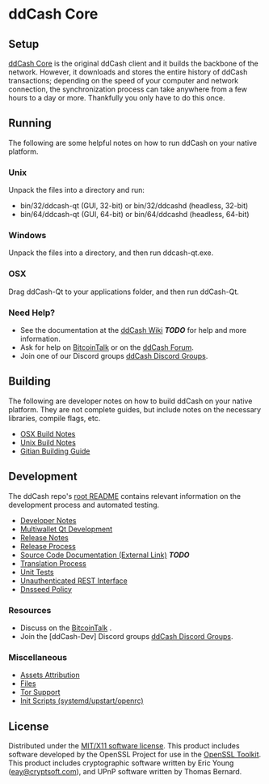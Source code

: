 ddCash Core
=====================

Setup
---------------------
[ddCash Core](http://ddCashcoin.com) is the original ddCash client and it builds the backbone of the network. However, it downloads and stores the entire history of ddCash transactions; depending on the speed of your computer and network connection, the synchronization process can take anywhere from a few hours to a day or more. Thankfully you only have to do this once.

Running
---------------------
The following are some helpful notes on how to run ddCash on your native platform.

### Unix

Unpack the files into a directory and run:

- bin/32/ddcash-qt (GUI, 32-bit) or bin/32/ddcashd (headless, 32-bit)
- bin/64/ddcash-qt (GUI, 64-bit) or bin/64/ddcashd (headless, 64-bit)

### Windows

Unpack the files into a directory, and then run ddcash-qt.exe.

### OSX

Drag ddCash-Qt to your applications folder, and then run ddCash-Qt.

### Need Help?

* See the documentation at the [ddCash Wiki](https://en.bitcoin.it/wiki/Main_Page) ***TODO***
for help and more information.
* Ask for help on [BitcoinTalk](https://bitcointalk.org/index.php) or on the [ddCash Forum](http://ddCashcoin.com/).
* Join one of our Discord groups [ddCash Discord Groups](https://discord.gg/YcnvMqt).

Building
---------------------
The following are developer notes on how to build ddCash on your native platform. They are not complete guides, but include notes on the necessary libraries, compile flags, etc.

- [OSX Build Notes](build-osx.md)
- [Unix Build Notes](build-unix.md)
- [Gitian Building Guide](gitian-building.md)

Development
---------------------
The ddCash repo's [root README](https://github.com/eastcoastcrypto/ddCash/blob/master/README.md) contains relevant information on the development process and automated testing.

- [Developer Notes](developer-notes.md)
- [Multiwallet Qt Development](multiwallet-qt.md)
- [Release Notes](release-notes.md)
- [Release Process](release-process.md)
- [Source Code Documentation (External Link)](https://dev.visucore.com/bitcoin/doxygen/) ***TODO***
- [Translation Process](translation_process.md)
- [Unit Tests](unit-tests.md)
- [Unauthenticated REST Interface](REST-interface.md)
- [Dnsseed Policy](dnsseed-policy.md)

### Resources

* Discuss on the [BitcoinTalk](https://bitcointalk.org/index.php?topic=1262920.0) .
* Join the [ddCash-Dev] Discord groups [ddCash Discord Groups](https://discord.gg/YcnvMqt).

### Miscellaneous
- [Assets Attribution](assets-attribution.md)
- [Files](files.md)
- [Tor Support](tor.md)
- [Init Scripts (systemd/upstart/openrc)](init.md)

License
---------------------
Distributed under the [MIT/X11 software license](http://www.opensource.org/licenses/mit-license.php).
This product includes software developed by the OpenSSL Project for use in the [OpenSSL Toolkit](https://www.openssl.org/). This product includes
cryptographic software written by Eric Young ([eay@cryptsoft.com](mailto:eay@cryptsoft.com)), and UPnP software written by Thomas Bernard.
